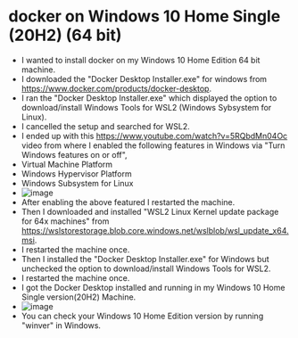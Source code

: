 # docker on Windows 10 Home Single (20H2) (64 bit)
- I wanted to install docker on my Windows 10 Home Edition 64 bit machine.
- I downloaded the "Docker Desktop Installer.exe" for windows from https://www.docker.com/products/docker-desktop.
- I ran the "Docker Desktop Installer.exe" which displayed the option to download/install Windows Tools for WSL2 (Windows Sybsystem for Linux).
- I cancelled the setup and searched for WSL2.
- I ended up with this https://www.youtube.com/watch?v=5RQbdMn04Oc video from where I enabled the following features in Windows via "Turn Windows features on or off",
- Virtual Machine Platform
- Windows Hypervisor Platform
- Windows Subsystem for Linux
- ![image](https://user-images.githubusercontent.com/19230214/124648994-8d89d780-deb5-11eb-96e0-478fb63d1948.png)
- After enabling the above featured I restarted the machine.
- Then I downloaded and installed "WSL2 Linux Kernel update package for 64x machines" from https://wslstorestorage.blob.core.windows.net/wslblob/wsl_update_x64.msi.
- I restarted the machine once.
- Then I installed the "Docker Desktop Installer.exe" for Windows but unchecked the option to download/install Windows Tools for WSL2.
- I restarted the machine once.
- I got the Docker Desktop installed and running in my Windows 10 Home Single version(20H2) Machine.
- ![image](https://user-images.githubusercontent.com/19230214/124649825-9d55eb80-deb6-11eb-8c3b-b54580b2c1c7.png) 
- You can check your Windows 10 Home Edition version by running "winver" in Windows. 

